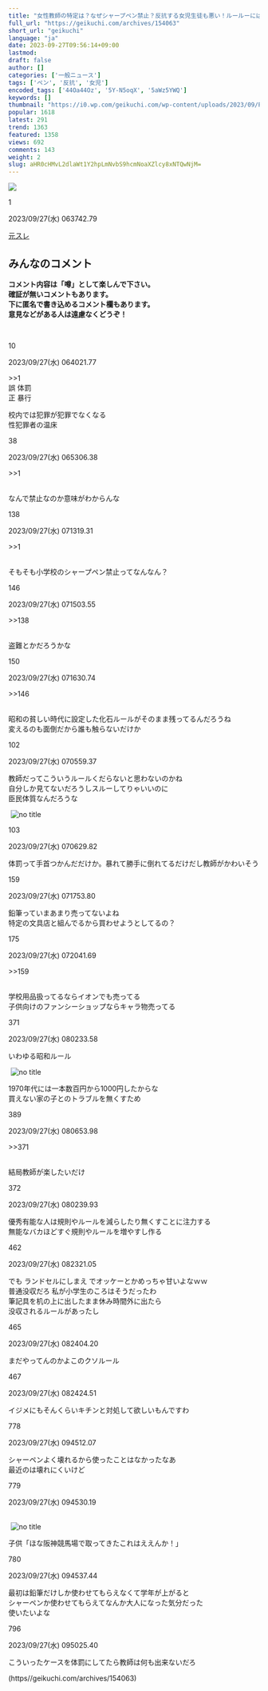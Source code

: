 ```yaml
---
title: "女性教師の特定は？なぜシャープペン禁止？反抗する女児生徒も悪い！ルールーには従うべき！？"
full_url: "https://geikuchi.com/archives/154063"
short_url: "geikuchi"
language: "ja"
date: 2023-09-27T09:56:14+09:00
lastmod: 
draft: false
author: []
categories: ['一般ニュース']
tags: ['ペン', '反抗', '女児']
encoded_tags: ['44Oa44Oz', '5Y-N5oqX', '5aWz5YWQ']
keywords: []
thumbnail: "https://i0.wp.com/geikuchi.com/wp-content/uploads/2023/09/P1240668.jpg?fit=1024%2C683&ssl=1"
popular: 1618
latest: 291
trend: 1363
featured: 1358
views: 692
comments: 143
weight: 2
slug: aHR0cHMvL2dlaWt1Y2hpLmNvbS9hcmNoaXZlcy8xNTQwNjM=
---
```


![](https://i0.wp.com/geikuchi.com/wp-content/uploads/2023/09/P1240668.jpg?fit=1024%2C683&ssl=1)

<div><p class='t_h'><p>1 <p> 2023/09/27(水) 063742.79 </p></p></p> <p> </p> <p><a rel='noopener' target='_blank' href='https//asahi.5ch.net/test/read.cgi/newsplus/1695764262/'>元スレ</a></p> <h2>みんなのコメント</h2> <strong><p>コメント内容は「噂」として楽しんで下さい。<br> 確証が無いコメントもあります。<br> 下に匿名で書き込めるコメント欄もあります。<br> 意見などがある人は遠慮なくどうぞ！<br></p></strong> <br><p></p> <p class='t_h t_i'><p>10 <p> 2023/09/27(水) 064021.77 </p></p></p> <p> >>1<br> 誤 体罰<br> 正 暴行 </p> <p>校内では犯罪が犯罪でなくなる<br> 性犯罪者の温床</p> <p> </p> <p class='t_h t_i'><p>38 <p> 2023/09/27(水) 065306.38 </p></p></p> <p class='t_b t_i'><p> <p class='anchor'>>>1</p><br> なんで禁止なのか意味がわからんな </p></p> <p> </p> <p class='t_h t_i'><p>138 <p> 2023/09/27(水) 071319.31 </p></p></p> <p class='t_b t_i'><p> <p class='anchor'>>>1</p><br> そもそも小学校のシャープペン禁止ってなんなん？ </p></p> <p> </p> <p class='t_h t_i'><p>146 <p> 2023/09/27(水) 071503.55 </p></p></p> <p class='t_b t_i'><p> <p class='anchor'>>>138</p><br> 盗難とかだろうかな </p></p> <p> </p> <p class='t_h t_i'><p>150 <p> 2023/09/27(水) 071630.74 </p></p></p> <p class='t_b t_i'><p> <p class='anchor'>>>146</p><br> 昭和の貧しい時代に設定した化石ルールがそのまま残ってるんだろうね<br> 変えるのも面倒だから誰も触らないだけか </p></p> <p> </p> <p class='t_h'><p>102 <p> 2023/09/27(水) 070559.37 </p></p></p> <p> 教師だってこういうルールくだらないと思わないのかね<br> 自分しか見てないだろうしスルーしてりゃいいのに<br> 臣民体質なんだろうな </p> <p><img class='image pict' src='https//i0.wp.com/geikuchi.com/wp-content/uploads/2023/09/FZX6aNn-scaled.jpg?w=1256&ssl=1' alt='no title' border='0' hspace='5'></p> <p> </p> <p class='t_h'><p>103 <p> 2023/09/27(水) 070629.82 </p></p></p> <p class='t_b'><p> 体罰って手首つかんだだけか。暴れて勝手に倒れてるだけだし教師がかわいそう </p></p> <p> </p> <p class='t_h'><p>159 <p> 2023/09/27(水) 071753.80 </p></p></p> <p class='t_b'><p> 鉛筆っていまあまり売ってないよね<br> 特定の文具店と組んでるから買わせようとしてるの？ </p></p> <p> </p> <p class='t_h t_i'><p>175 <p> 2023/09/27(水) 072041.69 </p></p></p> <p class='t_b t_i'><p> <p class='anchor'>>>159</p><br> 学校用品扱ってるならイオンでも売ってる<br> 子供向けのファンシーショップならキャラ物売ってる </p></p> <p> </p> <p class='t_h'><p>371 <p> 2023/09/27(水) 080233.58 </p></p></p> <p> いわゆる昭和ルール </p> <p><img class='image pict' src='https//i0.wp.com/geikuchi.com/wp-content/uploads/2023/09/P1240668.jpg?w=1256&ssl=1' alt='no title' border='0' hspace='5'></p> <p>1970年代には一本数百円から1000円したからな<br> 買えない家の子とのトラブルを無くすため</p> <p> </p> <p class='t_h t_i'><p>389 <p> 2023/09/27(水) 080653.98 </p></p></p> <p class='t_b t_i'><p> <p class='anchor'>>>371</p><br> 結局教師が楽したいだけ </p></p> <p> </p> <p class='t_h'><p>372 <p> 2023/09/27(水) 080239.93 </p></p></p> <p class='t_b'><p> 優秀有能な人は規則やルールを減らしたり無くすことに注力する<br> 無能なバカほどすぐ規則やルールを増やすし作る </p></p> <p> </p> <p class='t_h'><p>462 <p> 2023/09/27(水) 082321.05 </p></p></p> <p class='t_b'><p> でも ランドセルにしまえ でオッケーとかめっちゃ甘いよなｗｗ<br> 普通没収だろ 私が小学生のころはそうだったわ<br> 筆記具を机の上に出したまま休み時間外に出たら<br> 没収されるルールがあったし </p></p> <p> </p> <p class='t_h'><p>465 <p> 2023/09/27(水) 082404.20 </p></p></p> <p class='t_b'><p> まだやってんのかよこのクソルール </p></p> <p> </p> <p class='t_h'><p>467 <p> 2023/09/27(水) 082424.51 </p></p></p> <p class='t_b'><p> イジメにもそんくらいキチンと対処して欲しいもんですわ </p></p> <p> </p> <p class='t_h'><p>778 <p> 2023/09/27(水) 094512.07 </p></p></p> <p class='t_b'><p> シャーペンよく壊れるから使ったことはなかったなあ<br> 最近のは壊れにくいけど </p></p> <p> </p> <p class='t_h'><p>779 <p> 2023/09/27(水) 094530.19 </p></p></p> <p><br> <img class='image pict' src='https//i0.wp.com/geikuchi.com/wp-content/uploads/2023/09/o1433163315268176097.jpg?w=1256&ssl=1' alt='no title' border='0' hspace='5'></p> <p>子供「ほな阪神競馬場で取ってきたこれはええんか！」</p> <p> </p> <p class='t_h'><p>780 <p> 2023/09/27(水) 094537.44 </p></p></p> <p class='t_b'><p> 最初は鉛筆だけしか使わせてもらえなくて学年が上がると<br> シャーペンか使わせてもらえてなんか大人になった気分だった<br> 使いたいよな </p></p> <p> </p> <p class='t_h'><p>796 <p> 2023/09/27(水) 095025.40 </p></p></p> <p class='t_b'><p> こういったケースを体罰にしてたら教師は何も出来ないだろ </p></p> <p> </p> </div>

(https//geikuchi.com/archives/154063)
